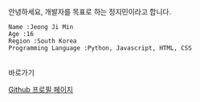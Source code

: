 안녕하세요, 개발자를 목표로 하는 정지민이라고 합니다.
<br>
<pre><code>Name :Jeong Ji Min
Age :16
Region :South Korea
Programming Language :Python, Javascript, HTML, CSS
</code></pre>
<br>
바로가기
<br>

[Github 프로필 페이지](https://github.com/jeong-jimin-github)
